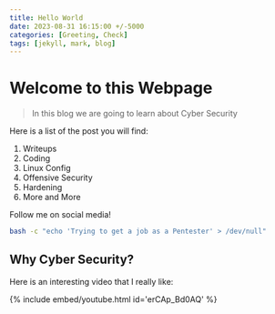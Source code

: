 ```yaml
---
title: Hello World
date: 2023-08-31 16:15:00 +/-5000
categories: [Greeting, Check]
tags: [jekyll, mark, blog]
---
```


# Welcome to this Webpage

> In this blog we are going to learn about Cyber Security

Here is a list of the post you will find:

1. Writeups
1. Coding
1. Linux Config
1. Offensive Security
1. Hardening
1. More and More

Follow me on social media!

```bash
bash -c "echo 'Trying to get a job as a Pentester' > /dev/null"
```

## Why Cyber Security?

Here is an interesting video that I really like:

{% include embed/youtube.html id='erCAp_Bd0AQ' %}
